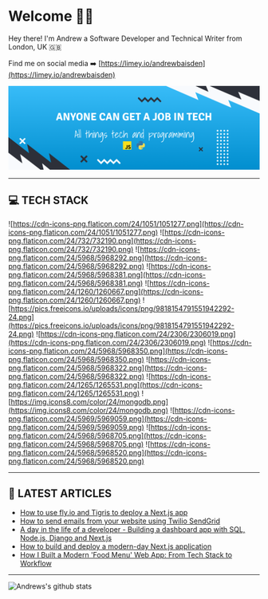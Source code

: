 # Welcome 👋🏿

Hey there! I'm Andrew a Software Developer and Technical Writer from London, UK 🇬🇧

Find me on social media ➡️ [https://limey.io/andrewbaisden](https://limey.io/andrewbaisden)

![Programmer](img/header-2023.png 'Programmer')

---

## 💻 TECH STACK

![https://cdn-icons-png.flaticon.com/24/1051/1051277.png](https://cdn-icons-png.flaticon.com/24/1051/1051277.png)
![https://cdn-icons-png.flaticon.com/24/732/732190.png](https://cdn-icons-png.flaticon.com/24/732/732190.png)
![https://cdn-icons-png.flaticon.com/24/5968/5968292.png](https://cdn-icons-png.flaticon.com/24/5968/5968292.png)
![https://cdn-icons-png.flaticon.com/24/5968/5968381.png](https://cdn-icons-png.flaticon.com/24/5968/5968381.png)
![https://cdn-icons-png.flaticon.com/24/1260/1260667.png](https://cdn-icons-png.flaticon.com/24/1260/1260667.png)
![https://pics.freeicons.io/uploads/icons/png/9818154791551942292-24.png](https://pics.freeicons.io/uploads/icons/png/9818154791551942292-24.png)
![https://cdn-icons-png.flaticon.com/24/2306/2306019.png](https://cdn-icons-png.flaticon.com/24/2306/2306019.png)
![https://cdn-icons-png.flaticon.com/24/5968/5968350.png](https://cdn-icons-png.flaticon.com/24/5968/5968350.png)
![https://cdn-icons-png.flaticon.com/24/5968/5968322.png](https://cdn-icons-png.flaticon.com/24/5968/5968322.png)
![https://cdn-icons-png.flaticon.com/24/1265/1265531.png](https://cdn-icons-png.flaticon.com/24/1265/1265531.png)
![https://img.icons8.com/color/24/mongodb.png](https://img.icons8.com/color/24/mongodb.png)
![https://cdn-icons-png.flaticon.com/24/5969/5969059.png](https://cdn-icons-png.flaticon.com/24/5969/5969059.png)
![https://cdn-icons-png.flaticon.com/24/5968/5968705.png](https://cdn-icons-png.flaticon.com/24/5968/5968705.png)
![https://cdn-icons-png.flaticon.com/24/5968/5968520.png](https://cdn-icons-png.flaticon.com/24/5968/5968520.png)

---

## 📝 LATEST ARTICLES

<!-- BLOG-POST-LIST:START -->
- [How to use fly.io and Tigris to deploy a Next.js app](https://dev.to/andrewbaisden/how-to-use-flyio-and-tigris-to-deploy-a-nextjs-app-1068)
- [How to send emails from your website using Twilio SendGrid](https://dev.to/andrewbaisden/how-to-send-emails-from-your-website-using-twilio-sendgrid-4nbe)
- [A day in the life of a developer - Building a dashboard app with SQL, Node.js, Django and Next.js](https://dev.to/andrewbaisden/a-day-in-the-life-of-a-developer-building-a-dashboard-app-with-sql-nodejs-django-and-nextjs-5en7)
- [How to build and deploy a modern-day Next.js application](https://dev.to/livecycle/how-to-build-and-deploy-a-modern-day-nextjs-application-mgn)
- [How I Built a Modern &#39;Food Menu&#39; Web App: From Tech Stack to Workflow](https://dev.to/livecycle/how-i-built-a-modern-food-menu-web-app-from-tech-stack-to-workflow-3iok)
<!-- BLOG-POST-LIST:END -->

---

![Andrews's github stats](https://github-readme-stats.vercel.app/api?username=andrewbaisden&show_icons=true&theme=tokyonight)
